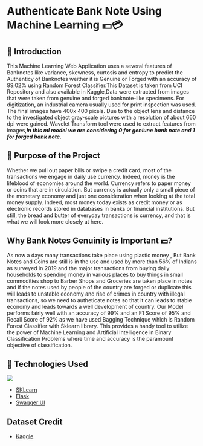 # Authenticate Bank Note Using Machine Learning 💵💳
## 📌 Introduction
This Machine Learning Web Application uses a several features of Banknotes like variance, skewness, curtosis and entropy to predict the Authenticy of Banknotes weither it is Genuine or Forged with an accuracy of 99.02% using Random Forest Classifier.This Dataset is taken from UCI Repository and also available in Kaggle,Data were extracted from images that were taken from genuine and forged banknote-like specimens. For digitization, an industrial camera usually used for print inspection was used. The final images have 400x 400 pixels. Due to the object lens and distance to the investigated object gray-scale pictures with a resolution of about 660 dpi were gained. Wavelet Transform tool were used to extract features from images,**_In this ml model we are considering 0 for geniune bank note and 1 for forged bank note._**
## 🎯 Purpose of the Project
Whether we pull out paper bills or swipe a credit card, most of the transactions we engage in daily use currency. Indeed, money is the lifeblood of economies around the world. Currency refers to paper money or coins that are in circulation. But currency is actually only a small piece of the monetary economy and just one consideration when looking at the total money supply.
Indeed, most money today exists as credit money or as electronic records stored in databases in banks or financial institutions. But still, the bread and butter of everyday transactions is currency, and that is what we will look more closely at here.

## Why Bank Notes Genuinity is Important 💵?
As now a days many transactions take place using plastic money , But Bank Notes and Coins are still is in the use and used by more than 56% of Indians as surveyed in 2019 and the major transactions from buying daily households to spending money in various places to buy things in small commodities shop to Barber Shops and Groceries are taken place in notes and if the notes used by people of the country are forged or duplicate this will leads to unstable economy and rise of crimes in country with illegal transactions, so we need to autheticate notes so that it can leads to stable economy and leads towards a well development of country.
Our Model performs fairly well with an accuracy of 99% and an F1 Score of 95% and Recall Score of 92% as we have used Bagging Technique which is Random Forest Classifier with Sklearn library. This provides a handy tool to utilize the power of Machine Learning and Artificial Intelligence in Binary Classification Problems where time and accuracy is the paramount objective of classification.

## 🏁 Technologies Used
![](https://camo.githubusercontent.com/3cdf9577401a2c7dceac655bbd37fb2f3ee273a457bf1f2169c602fb80ca56f8/68747470733a2f2f666f7274686562616467652e636f6d2f696d616765732f6261646765732f6d6164652d776974682d707974686f6e2e737667)
* [SKLearn](https://scikit-learn.org/stable/)
* [Flask](https://flask.palletsprojects.com/en/2.0.x/)
* [Swagger UI](https://swagger.io/tools/swagger-ui/)
## Dataset Credit
* [Kaggle](https://www.kaggle.com/)
